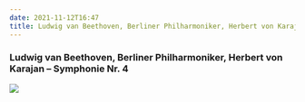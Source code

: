 ```yaml
---
date: 2021-11-12T16:47
title: Ludwig van Beethoven, Berliner Philharmoniker, Herbert von Karajan – Symphonie Nr. 4
---
```

### Ludwig van Beethoven, Berliner Philharmoniker, Herbert von Karajan – Symphonie Nr. 4
[![](https://img.discogs.com/8MbK5anyGdBOJY4BL0QuIroH9vI=/fit-in/600x600/filters:strip_icc():format(jpeg):mode_rgb():quality(90)/discogs-images/R-10860861-1505518514-3486.jpeg.jpg)][1] 

[1]: https://www.discogs.com/release/10860861

